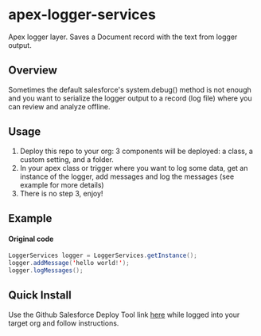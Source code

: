apex-logger-services
====================

Apex logger layer. Saves a Document record with the text from logger output.

## Overview

Sometimes the default salesforce's system.debug() method is not enough and you want to serialize the logger output to a record (log file) where you can review and analyze offline.

## Usage
1. Deploy this repo to your org: 3 components will be deployed: a class, a custom setting, and a folder.
2. In your apex class or trigger where you want to log some data, get an instance of the logger, add messages and log the messages (see example for more details)
3. There is no step 3, enjoy!

## Example
#### Original code
```java
LoggerServices logger = LoggerServices.getInstance();
logger.addMessage('hello world!');
logger.logMessages();
```

## Quick Install
Use the Github Salesforce Deploy Tool link [here](https://githubsfdeploy.herokuapp.com/app/githubdeploy/aldoforce/apex-logger-services) while logged into your target org and follow instructions.